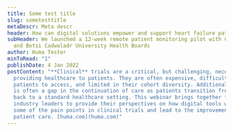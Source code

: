 ```yaml
---
title: Some test title
slug: sometesttitle
metaDescr: Meta descr
header: How can digital solutions empower and support heart failure patients?
subHeader: We launched a 12-week remote patient monitoring pilot with Cwm Taf
  and Betsi Cadwaladr University Health Boards
author: Huma Tester
minToRead: "1"
publishDate: 4 Jan 2022
postContent: "**Clinical** trials are a critical, but challenging, necessity in
  providing healthcare to patients. They are often expensive, difficult for
  patients to access, and limited in their cohort diversity. Additionally, there
  is often a gap in the continuation of care as patients transition from trials
  back to a standard healthcare setting. This webinar brings together five
  industry leaders to provide their perspectives on how digital tools will ease
  some of the pain points in clinical trials and lead to the improvement in
  patient care. [huma.com](huma.com)"
---
```

